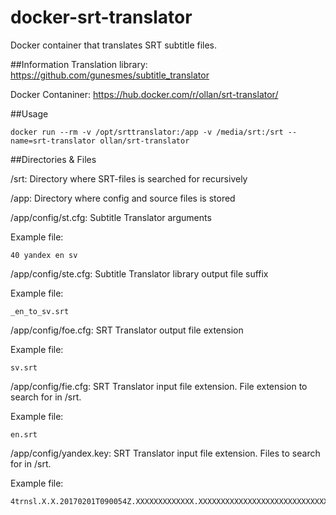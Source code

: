 # docker-srt-translator
Docker container that translates SRT subtitle files.


##Information
Translation library: https://github.com/gunesmes/subtitle_translator

Docker Contaniner: https://hub.docker.com/r/ollan/srt-translator/

##Usage

```
docker run --rm -v /opt/srttranslator:/app -v /media/srt:/srt --name=srt-translator ollan/srt-translator
```

##Directories & Files

/srt: Directory where SRT-files is searched for recursively


/app: Directory where config and source files is stored


/app/config/st.cfg: Subtitle Translator arguments

Example file:
```
40 yandex en sv
```


/app/config/ste.cfg: Subtitle Translator library output file suffix

Example file:
```
_en_to_sv.srt
```


/app/config/foe.cfg: SRT Translator output file extension

Example file:
```
sv.srt
```


/app/config/fie.cfg: SRT Translator input file extension. File extension to search for in /srt.

Example file:
```
en.srt
```


/app/config/yandex.key: SRT Translator input file extension. Files to search for in /srt.

Example file:
```
4trnsl.X.X.20170201T090054Z.XXXXXXXXXXXXX.XXXXXXXXXXXXXXXXXXXXXXXXXXXXXXXXXX
```
